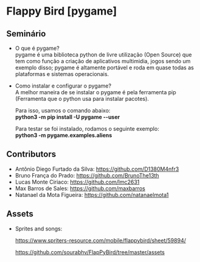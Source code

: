 # Flappy Bird [pygame]

## Seminário

- O que é pygame?  
pygame é uma biblioteca python de livre utilização (Open Source) que tem como função a criação de aplicativos multimidia, jogos sendo um exemplo disso; pygame é altamente portável e roda em quase todas as plataformas e sistemas operacionais.

- Como instalar e configurar o pygame?  
  A melhor maneira de se instalar o pygame é pela ferramenta pip (Ferramenta que o python usa para instalar pacotes). 

  Para isso, usamos o comando abaixo:  
  **python3 -m pip install -U pygame --user**  

  Para testar se foi instalado, rodamos o seguinte exemplo:  
  **python3 -m pygame.examples.aliens**  


## Contributors

- Antônio Diego Furtado da Silva: https://github.com/D1380M4nfr3
- Bruno França do Prado: https://github.com/BrunoThe13th
- Lucas Monte Ciriaco: https://github.com/lmc2631
- Max Barros de Sales: https://github.com/maxbarros
- Natanael da Mota Figueira: https://github.com/natanaelmota1

## Assets

- Sprites and songs:

    https://www.spriters-resource.com/mobile/flappybird/sheet/59894/

    https://github.com/sourabhv/FlapPyBird/tree/master/assets
